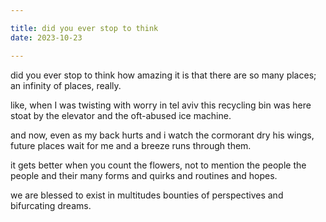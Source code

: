 ```yaml
---

title: did you ever stop to think
date: 2023-10-23

---
```


did you ever stop to think
how amazing it is that
there are so many places; an
infinity of places, really.

like, when I was twisting with worry
in tel aviv
this recycling bin was here
stoat by the elevator
and the oft-abused ice machine.

and now, even as my back hurts and
i watch the cormorant dry his wings,
future places wait for me and
a breeze runs through them.

it gets better when you
count the flowers, not to mention
the people
the people and their many forms
and quirks and routines
and hopes.

we are blessed to exist in multitudes
bounties of perspectives and
bifurcating dreams.